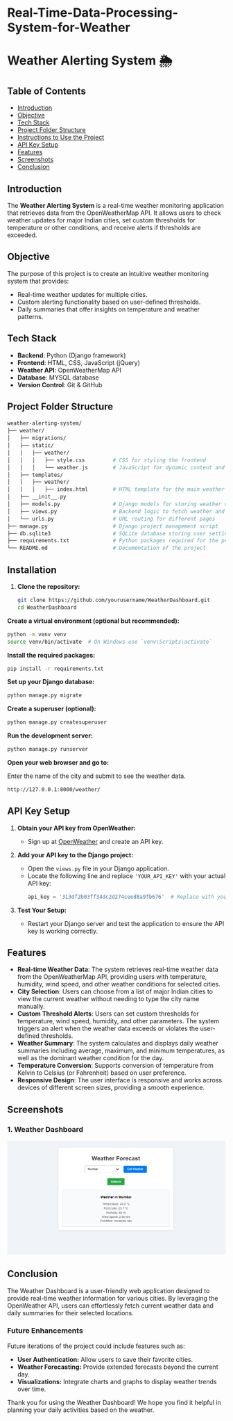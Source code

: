 # Real-Time-Data-Processing-System-for-Weather

# Weather Alerting System 🌦️

## Table of Contents
- [Introduction](#introduction)
- [Objective](#objective)
- [Tech Stack](#tech-stack)
- [Project Folder Structure](#project-folder-structure)
- [Instructions to Use the Project](#instructions-to-use-the-project)
- [API Key Setup](#api-key-setup)
- [Features](#features)
- [Screenshots](#screenshots)
- [Conclusion](#conclusion)


## Introduction
The **Weather Alerting System** is a real-time weather monitoring application that retrieves data from the OpenWeatherMap API. It allows users to check weather updates for major Indian cities, set custom thresholds for temperature or other conditions, and receive alerts if thresholds are exceeded.


## Objective
The purpose of this project is to create an intuitive weather monitoring system that provides:
- Real-time weather updates for multiple cities.
- Custom alerting functionality based on user-defined thresholds.
- Daily summaries that offer insights on temperature and weather patterns.


## Tech Stack
- **Backend**: Python (Django framework)
- **Frontend**: HTML, CSS, JavaScript (jQuery)
- **Weather API**: OpenWeatherMap API
- **Database**: MYSQL database
- **Version Control**: Git & GitHub


## Project Folder Structure
```bash
weather-alerting-system/
├── weather/
│   ├── migrations/
│   ├── static/
│   │   ├── weather/
│   │   │   ├── style.css         # CSS for styling the frontend
│   │   │   └── weather.js        # JavaScript for dynamic content and threshold alerts
│   ├── templates/
│   │   ├── weather/
│   │   │   ├── index.html        # HTML template for the main weather dashboard
│   ├── __init__.py
│   ├── models.py                 # Django models for storing weather data and thresholds
│   ├── views.py                  # Backend logic to fetch weather and handle alerts
│   └── urls.py                   # URL routing for different pages
├── manage.py                     # Django project management script
├── db.sqlite3                    # SQLite database storing user settings and weather info
├── requirements.txt              # Python packages required for the project
└── README.md                     # Documentation of the project
```


## Installation

1. **Clone the repository:**
   ```bash
   git clone https://github.com/yourusername/WeatherDashboard.git
   cd WeatherDashboard
   
**Create a virtual environment (optional but recommended):**

```bash
python -m venv venv
source venv/bin/activate  # On Windows use `venv\Scripts\activate`
```

**Install the required packages:**

```bash
pip install -r requirements.txt
```

**Set up your Django database:**

```bash
python manage.py migrate
```

**Create a superuser (optional):**

```bash
python manage.py createsuperuser
```

**Run the development server:**

```bash
python manage.py runserver
```

**Open your web browser and go to:**

Enter the name of the city and submit to see the weather data.

```bash
http://127.0.0.1:8000/weather/   
```


## API Key Setup

1. **Obtain your API key from OpenWeather:**
   - Sign up at [OpenWeather](https://openweathermap.org/api) and create an API key.

2. **Add your API key to the Django project:**
   - Open the `views.py` file in your Django application.
   - Locate the following line and replace `'YOUR_API_KEY'` with your actual API key:
     ```python
     api_key = '313df2b03ff34dc2d274ceed8a9fb676'  # Replace with your actual API key
     ```

4. **Test Your Setup:**
   - Restart your Django server and test the application to ensure the API key is working correctly.


## Features
- **Real-time Weather Data**: The system retrieves real-time weather data from the OpenWeatherMap API, providing users with temperature, humidity, wind speed, and other weather conditions for selected cities.
- **City Selection**: Users can choose from a list of major Indian cities to view the current weather without needing to type the city name manually.
- **Custom Threshold Alerts**: Users can set custom thresholds for temperature, wind speed, humidity, and other parameters. The system triggers an alert when the weather data exceeds or violates the user-defined thresholds.
- **Weather Summary**: The system calculates and displays daily weather summaries including average, maximum, and minimum temperatures, as well as the dominant weather condition for the day.
- **Temperature Conversion**: Supports conversion of temperature from Kelvin to Celsius (or Fahrenheit) based on user preference.
- **Responsive Design**: The user interface is responsive and works across devices of different screen sizes, providing a smooth experience.


## Screenshots
### 1. Weather Dashboard
![Weather Dashboard](WeatherDashboard/Screenshots/weatherReport.png)


## Conclusion

The Weather Dashboard is a user-friendly web application designed to provide real-time weather information for various cities. By leveraging the OpenWeather API, users can effortlessly fetch current weather data and daily summaries for their selected locations. 

### Future Enhancements
Future iterations of the project could include features such as:
- **User Authentication:** Allow users to save their favorite cities.
- **Weather Forecasting:** Provide extended forecasts beyond the current day.
- **Visualizations:** Integrate charts and graphs to display weather trends over time.

Thank you for using the Weather Dashboard! We hope you find it helpful in planning your daily activities based on the weather.




